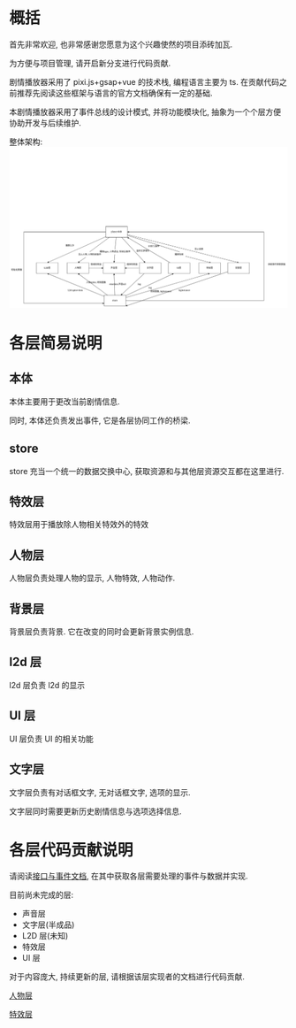 # 概括

首先非常欢迎, 也非常感谢您愿意为这个兴趣使然的项目添砖加瓦.

为方便与项目管理, 请开启新分支进行代码贡献.

剧情播放器采用了 pixi.js+gsap+vue 的技术栈, 编程语言主要为 ts. 在贡献代码之前推荐先阅读这些框架与语言的官方文档确保有一定的基础.

本剧情播放器采用了事件总线的设计模式, 并将功能模块化, 抽象为一个个层方便协助开发与后续维护.

整体架构:
![baPlayer](./img/player.png)

# 各层简易说明

## 本体

本体主要用于更改当前剧情信息.

同时, 本体还负责发出事件, 它是各层协同工作的桥梁.

## store

store 充当一个统一的数据交换中心, 获取资源和与其他层资源交互都在这里进行.

## 特效层

特效层用于播放除人物相关特效外的特效

## 人物层

人物层负责处理人物的显示, 人物特效, 人物动作.

## 背景层

背景层负责背景. 它在改变的同时会更新背景实例信息.

## l2d 层

l2d 层负责 l2d 的显示

## UI 层

UI 层负责 UI 的相关功能

## 文字层

文字层负责有对话框文字, 无对话框文字, 选项的显示.

文字层同时需要更新历史剧情信息与选项选择信息.

# 各层代码贡献说明

请阅读[接口与事件文档](./layers.md), 在其中获取各层需要处理的事件与数据并实现.

目前尚未完成的层:

- 声音层
- 文字层(半成品)
- L2D 层(未知)
- 特效层
- UI 层

对于内容庞大, 持续更新的层, 请根据该层实现者的文档进行代码贡献.

[人物层](./layers/characterLayer.md)

[特效层](./layers/effectLayer.md)
